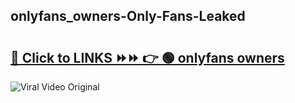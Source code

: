 
 ## onlyfans_owners-Only-Fans-Leaked

# <h2><a href="https://clipsfans.com/onlyfans_owners&ref=git">🔗 Click to LINKS ⏩⏩ 👉 🟢 onlyfans owners </a></h2>

<a href="https://clipsfans.com/onlyfans_owners&ref=git" rel="nofollow" data-target="animated-image.originalLink"><img src="https://i.ibb.co.com/xMMVF88/686577567.gif" alt="Viral Video Original" style="max-width: 100%; display: inline-block;" data-target="animated-image.originalImage"></a>
